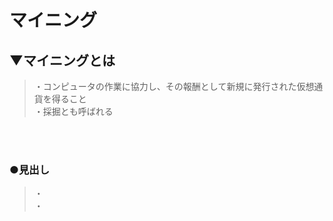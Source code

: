 # マイニング

## ▼マイニングとは
>・コンピュータの作業に協力し、その報酬として新規に発行された仮想通貨を得ること<br>
>・採掘とも呼ばれる<br>
<br>
<br>

### ●見出し
>・<br>
>・<br>
<br>
